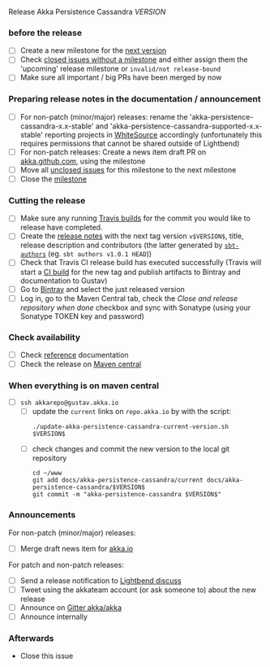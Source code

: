 Release Akka Persistence Cassandra $VERSION$

<!--

(Liberally copied and adopted from Scala itself https://github.com/scala/scala-dev/blob/b11cd2e4a4431de7867db6b39362bea8fa6650e7/notes/releases/template.md)

For every release, make a copy of this file named after the release, and expand the variables.
Ideally replacing variables could become a script you can run on your local machine.

Variables to be expanded in this template:
- $VERSION$=??? 

-->

### before the release

- [ ] Create a new milestone for the [next version](https://github.com/akka/akka-persistence-cassandra/milestones)
- [ ] Check [closed issues without a milestone](https://github.com/akka/akka-persistence-cassandra/issues?utf8=%E2%9C%93&q=is%3Aissue%20is%3Aclosed%20no%3Amilestone) and either assign them the 'upcoming' release milestone or `invalid/not release-bound`
- [ ] Make sure all important / big PRs have been merged by now

### Preparing release notes in the documentation / announcement

- [ ] For non-patch (minor/major) releases: rename the 'akka-persistence-cassandra-x.x-stable' and 'akka-persistence-cassandra-supported-x.x-stable' reporting projects in [WhiteSource](https://saas.whitesourcesoftware.com/Wss/WSS.html) accordingly (unfortunately this requires permissions that cannot be shared outside of Lightbend)
- [ ] For non-patch releases: Create a news item draft PR on [akka.github.com](https://github.com/akka/akka.github.com), using the milestone
- [ ] Move all [unclosed issues](https://github.com/akka/akka-persistence-cassandra/issues?q=is%3Aopen+is%3Aissue+milestone%3A$VERSION$) for this milestone to the next milestone
- [ ] Close the [milestone](https://github.com/akka/akka-persistence-cassandra/milestones?direction=asc&sort=due_date)

### Cutting the release

- [ ] Make sure any running [Travis builds](https://travis-ci.org/akka/akka-persistence-cassandra) for the commit you would like to release have completed.
- [ ] Create the [release notes](https://github.com/akka/akka-persistence-cassandra/releases) with the next tag version `v$VERSION$`, title, release description and contributors (the latter generated by [`sbt-authors`](https://github.com/2m/authors) (eg. `sbt authors v1.0.1 HEAD`))
- [ ] Check that Travis CI release build has executed successfully (Travis will start a [CI build](https://travis-ci.org/akka/akka-persistence-cassandra/builds) for the new tag and publish artifacts to Bintray and documentation to Gustav)
- [ ] Go to [Bintray](https://bintray.com/akka/maven/akka-persistence-cassandra) and select the just released version
- [ ] Log in, go to the Maven Central tab, check the *Close and release repository when done* checkbox and sync with Sonatype (using your Sonatype TOKEN key and password)

### Check availability

- [ ] Check [reference](https://doc.akka.io/docs/akka-persistence-cassandra/$VERSION$/) documentation
- [ ] Check the release on [Maven central](https://repo1.maven.org/maven2/com/typesafe/akka/akka-persistence-cassandra_2.12/$VERSION$/)

### When everything is on maven central
  - [ ] `ssh akkarepo@gustav.akka.io`
    - [ ] update the `current` links on `repo.akka.io` by with the script:
         ```
         ./update-akka-persistence-cassandra-current-version.sh $VERSION$
         ```
    - [ ] check changes and commit the new version to the local git repository
         ```
         cd ~/www
         git add docs/akka-persistence-cassandra/current docs/akka-persistence-cassandra/$VERSION$
         git commit -m "akka-persistence-cassandra $VERSION$"
         ```

### Announcements

For non-patch (minor/major) releases:

- [ ] Merge draft news item for [akka.io](https://github.com/akka/akka.github.com)

For patch and non-patch releases:

- [ ] Send a release notification to [Lightbend discuss](https://discuss.akka.io)
- [ ] Tweet using the akkateam account (or ask someone to) about the new release
- [ ] Announce on [Gitter akka/akka](https://gitter.im/akka/akka-persistence-cassandra)
- [ ] Announce internally

### Afterwards

- Close this issue
